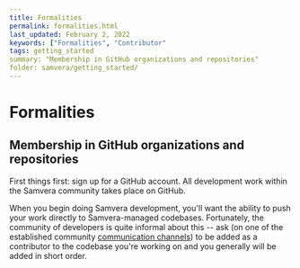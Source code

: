 ```yaml
---
title: Formalities
permalink: formalities.html
last_updated: February 2, 2022
keywords: ["Formalities", "Contributor"
tags: getting_started
summary: "Membership in GitHub organizations and repositories"
folder: samvera/getting_started/
---
```


# Formalities

## Membership in GitHub organizations and repositories

First things first: sign up for a GitHub account. All development work within the Samvera community takes place on GitHub.

When you begin doing Samvera development, you'll want the ability to push your work directly to Samvera-managed codebases. Fortunately, the community of developers is quite informal about this -- ask (on one of the established community [communication channels](communication.html)) to be added as a contributor to the codebase you're working on and you generally will be added in short order.
